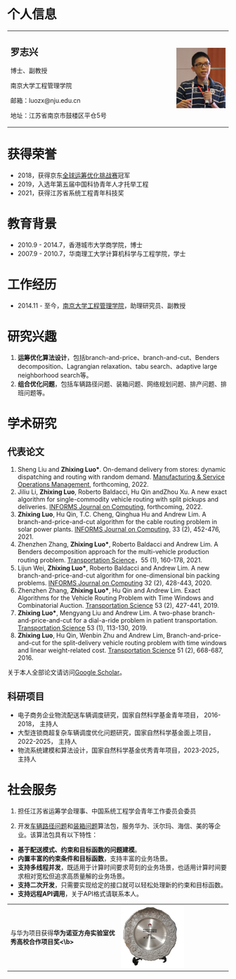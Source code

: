 # 个人信息
<table border="0">
  <tr>
    <td width="75%">
      <h2>罗志兴</h2>
      <p>博士、副教授</p>
      <p>南京大学工程管理学院</p>
      <p>邮箱：luozx@nju.edu.cn</p>
      <p>地址：江苏省南京市鼓楼区平仓5号</p>
    </td>
    <td width="25%">
      <img src="/image/罗志兴照片.png" width="100%">     
    </td>
  </tr>
</table>

# 获得荣誉

- 2018，获得京东[全球运筹优化挑战赛](https://jdata.jd.com/html/detail.html?tab=myteam&id=5)冠军
- 2019，入选年第五届中国科协青年人才托举工程
- 2021，获得江苏省系统工程青年科技奖

# 教育背景
- 2010.9 - 2014.7，香港城市大学商学院，博士
- 2007.9 - 2010.7，华南理工大学计算机科学与工程学院，学士

# 工作经历
- 2014.11 - 至今，[南京大学工程管理学院](https://sme.nju.edu.cn)，助理研究员、副教授


# 研究兴趣

1. **运筹优化算法设计**，包括branch-and-price、branch-and-cut、Benders decomposition、Lagrangian relaxation、tabu search、adaptive large neighborhood search等。
2. **组合优化问题**，包括车辆路径问题、装箱问题、网络规划问题、排产问题、排班问题等。

# 学术研究

## 代表论文

1. Sheng Liu and **Zhixing Luo\***. On-demand delivery from stores: dynamic dispatching and routing with random demand. [Manufacturing & Service Operations Management](https://pubsonline.informs.org/doi/abs/10.1287/msom.2022.1171), forthcoming, 2022.
2. Jiliu Li, **Zhixing Luo**, Roberto Baldacci, Hu Qin andZhou Xu. A new exact algorithm for single-commodity vehicle routing with split pickups and deliveries. [INFORMS Journal on Computing](https://pubsonline.informs.org/doi/abs/10.1287/ijoc.2022.1249), forthcoming, 2022.
3. **Zhixing Luo**, Hu Qin, T.C. Cheng, Qinghua Hu and Andrew Lim. A branch-and-price-and-cut algorithm for the cable routing problem in solar power plants. [INFORMS Journal on Computing](https://pubsonline.informs.org/doi/abs/10.1287/ijoc.2020.0981), 33 (2), 452-476, 2021.
4. Zhenzhen Zhang, **Zhixing Luo\***, Roberto Baldacci and Andrew Lim. A Benders decomposition approach for the multi-vehicle production routing problem. [Transportation Science]()，55 (1), 160-178, 2021.
5. Lijun Wei, **Zhixing Luo\***, Roberto Baldacci and Andrew Lim. A new branch-and-price-and-cut algorithm for one-dimensional bin packing problems. [INFORMS Journal on Computing](https://pubsonline.informs.org/doi/abs/10.1287/ijoc.2018.0867) 32 (2), 428-443, 2020.
6. Zhenzhen Zhang, **Zhixing Luo\***, Hu Qin and Andrew Lim. Exact Algorithms for the Vehicle Routing Problem with Time Windows and Combinatorial Auction. [Transportation Science](https://pubsonline.informs.org/doi/abs/10.1287/trsc.2018.0835) 53 (2), 427-441, 2019.
7. **Zhixing Luo\***,  Mengyang Liu and Andrew Lim. A two-phase branch-and-price-and-cut for a dial-a-ride problem in patient transportation. [Transportation Science](https://pubsonline.informs.org/doi/abs/10.1287/trsc.2017.0772) 53 (1), 113-130, 2019.
8. **Zhixing Luo**, Hu Qin, Wenbin Zhu and Andrew Lim, Branch-and-price-and-cut for the split-delivery vehicle routing problem with time windows and linear weight-related cost. [Transportation Science](https://pubsonline.informs.org/doi/abs/10.1287/trsc.2015.0666) 51 (2), 668-687, 2016.

关于本人全部论文请访问[Google Scholar](https://scholar.google.com.hk/citations?user=7t1AjR8AAAAJ&hl=en)。

## 科研项目

- 电子商务企业物流配送车辆调度研究，国家自然科学基金青年项目， 2016-2018， 主持人
- 大型连锁商超复杂车辆调度优化问题研究，国家自然科学基金面上项目，2022-2025， 主持人
- 物流系统建模和算法设计，国家自然科学基金优秀青年项目，2023-2025，主持人

# 社会服务

1. 担任江苏省运筹学会理事、中国系统工程学会青年工作委员会委员

2. 开发[车辆路径问题](https://wiki.mbalib.com/wiki/%E8%BD%A6%E8%BE%86%E8%B7%AF%E5%BE%84%E9%97%AE%E9%A2%98)和[装箱问题](https://baike.baidu.com/item/%E8%A3%85%E7%AE%B1%E9%97%AE%E9%A2%98)算法包，服务华为、沃尔玛、海信、美的等企业。该算法包具有以下特性：
  - **基于配送模式、约束和目标函数的问题建模**。
  - **内置丰富的约束条件和目标函数**，支持丰富的业务场景。
  - **支持多线程并发**，既适用于计算时间要求苛刻的业务场景，也适用计算时间要求相对宽松但追求高质量解的业务场景。
  - **支持二次开发**，只需要实现给定的接口就可以轻松处理新的约束和目标函数。
  - **支持远程API调用**，关于API格式请联系本人。
  
  <table border="0">
  <tr>
    <td width="50%">
       与华为项目获得<b>华为诺亚方舟实验室优秀高校合作项目奖<\b>
    </td>
    <td width="50%">
      <img src="/image/华为奖.png" width="60%">
    </td>
  </tr>
</table>

